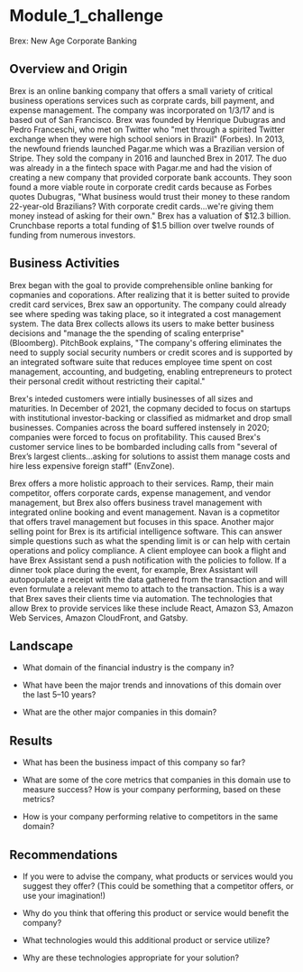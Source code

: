 # Module_1_challenge

Brex: New Age Corporate Banking

## Overview and Origin

Brex is an online banking company that offers a small variety of critical business operations services such as corprate cards, bill payment, and expense management. The company was incorporated on 1/3/17 and is based out of San Francisco. Brex was founded by Henrique Dubugras and Pedro Franceschi, who met on Twitter who "met through a spirited Twitter exchange when they were high school seniors in Brazil" (Forbes). In 2013, the newfound friends launched Pagar.me which was a Brazilian version of Stripe. They sold the company in 2016 and launched Brex in 2017. The duo was already in a the fintech space with Pagar.me and had the vision of creating a new company that provided corporate bank accounts. They soon found a more viable route in corporate credit cards because as Forbes quotes Dubugras, "What business would trust their money to these random 22-year-old Brazilians? With corporate credit cards...we're giving them money instead of asking for their own." Brex has a valuation of $12.3 billion. Crunchbase reports a total funding of $1.5 billion over twelve rounds of funding from numerous investors. 


## Business Activities

Brex began with the goal to provide comprehensible online banking for copmanies and coporations. After realizing that it is better suited to provide credit card services, Brex saw an opportunity. The company could already see where speding was taking place, so it integrated a cost management system. The data Brex collects allows its users to make better business decisions and "manage the the spending of scaling enterprise" (Bloomberg). PitchBook explains, "The company's offering eliminates the need to supply social security numbers or credit scores and is supported by an integrated software suite that reduces employee time spent on cost management, accounting, and budgeting, enabling entrepreneurs to protect their personal credit without restricting their capital." 

Brex's inteded customers were intially businesses of all sizes and maturities. In December of 2021, the copmany decided to focus on startups with institutional investor-backing or classified as midmarket and drop small businesses. Companies across the board suffered instensely in 2020; companies were forced to focus on profitability. This caused Brex's customer service lines to be bombarded including calls from "several of Brex’s largest clients...asking for solutions to assist them manage costs and hire less expensive foreign staff" (EnvZone). 

Brex offers a more holistic approach to their services. Ramp, their main competitor, offers corporate cards, expense management, and vendor management, but Brex also offers business travel management with integrated online booking and event management. Navan is a copmetitor that offers travel management but focuses in this space. Another major selling point for Brex is its artificial intelligence software. This can answer simple questions such as what the spending limit is or can help with certain operations and policy compliance. A client employee can book a flight and have Brex Assistant send a push notification with the policies to follow. If a dinner took place during the event, for example, Brex Assistant will autopopulate a receipt with the data gathered from the transaction and will even formulate a relevant memo to attach to the transaction. This is a way that Brex saves their clients time via automation. The technologies that allow Brex to provide services like these include React, Amazon S3, Amazon Web Services, Amazon CloudFront, and Gatsby.


## Landscape

* What domain of the financial industry is the company in?

* What have been the major trends and innovations of this domain over the last 5–10 years?

* What are the other major companies in this domain?


## Results

* What has been the business impact of this company so far?

* What are some of the core metrics that companies in this domain use to measure success? How is your company performing, based on these metrics?

* How is your company performing relative to competitors in the same domain?


## Recommendations

* If you were to advise the company, what products or services would you suggest they offer? (This could be something that a competitor offers, or use your imagination!)

* Why do you think that offering this product or service would benefit the company?

* What technologies would this additional product or service utilize?

* Why are these technologies appropriate for your solution?